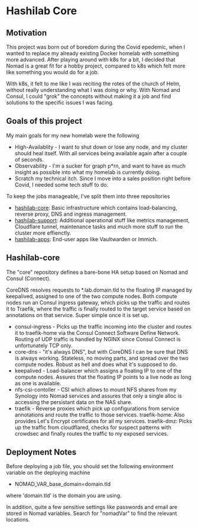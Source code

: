 <h1>Hashilab Core</h1>

<h2>Motivation</h2>

This project was born out of boredom during the Covid epedemic, when I wanted to replace my already existing Docker homelab with something more advanced. After playing around with k8s for a bit, I decided that Nomad is a great fit for a hobby project, compared to k8s which felt more like something you would do for a job.

With k8s, it felt to me like I was reciting the rotes of the church of Helm, without really understanding what I was doing or why. With Nomad and Consul, I could "grok" the concepts without making it a job and find solutions to the specific issues I was facing.

<h2>Goals of this project</h2>

My main goals for my new homelab were the following
- High-Availablity - I want to shut down or lose any node, and my cluster should heal itself. With all services being available again after a couple of seconds.
- Observability - I'm a sucker for graph p*rn, and want to have as much insight as possible into what my homelab is currently doing.
- Scratch my technical itch. Since I move into a sales position right before Covid, I needed some tech stuff to do.

To keep the jobs manageable, I've split them into three repositories
- [hashilab-core](https://github.com/matthiasschoger/hashilab-core): Basic infrastructure which contains load-balancing, reverse proxy, DNS and ingress management.
- [hashilab-support](https://github.com/matthiasschoger/hashilab-support): Additional operational stuff like metrics management, Cloudflare tunnel, maintenance tasks and much more stuff to run the cluster more effienctly.
- [hashilab-apps](https://github.com/matthiasschoger/hashilab-apps): End-user apps like Vaultwarden or Immich.

<h2>Hashilab-core</h2>

The "core" repository defines a bare-bone HA setup based on Nomad and Consul (Connect). 

CoreDNS resolves requests to *.lab.domain.tld to the floating IP managed by keepalived, assigned to one of the two compute nodes. Both compute nodes run an Consul ingress gateway, which picks up the traffic and routes it to Traefik, where the traffic is finally routed to the target service based on annotations on that service. Super simple once it is set up.

- consul-ingress - Picks up the traffic incoming into the cluster and routes it to traefik-home via the Consul Connect Software Define Network. Routing of UDP traffic is handled by NGINX since Consul Connect is unfortunately TCP only.
- core-dns - "it's always DNS", but with CoreDNS I can be sure that DNS is always working. Stateless, no moving parts, and spread over the two compute nodes. Robust as hell and does what it's supposed to do. 
- keepalived - Load-balancer which assigns a floating IP to one of the compute nodes. Assures that the floating IP points to a live node as long as one is available.
- nfs-csi-contoller - CSI which allows to mount NFS shares from my Synology into Nomad services and assures that only a single alloc is accessing the persistant data on the NAS share.
- traefik - Reverse proxies which pick up configurations from service annotations and route the traffic to those services. 
    traefik-home: Also provides Let's Encrypt certificates for all my services.
    traefik-dmz: Picks up the traffic from cloudflared, checks for suspect patterns with crowdsec and finally routes the traffic to my exposed services.

<h2>Deployment Notes</h2>

Before deploying a job file, you should set the following environment variable on the deploying machine
- NOMAD_VAR_base_domain=domain.tld

where 'domain.tld' is the domain you are using.

In addition, quite a few sensitive settings like passwords and email are stored in Nomad variables. Search for "nomadVar" to find the relevant locations.
